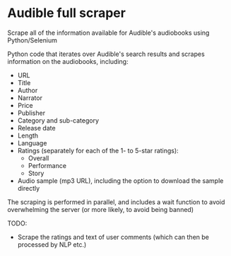 # Audible full scraper
Scrape all of the information available for Audible's audiobooks using Python/Selenium

Python code that iterates over Audible's search results and scrapes information on the audiobooks, including:
* URL
* Title
* Author
* Narrator
* Price
* Publisher
* Category and sub-category
* Release date
* Length
* Language
* Ratings (separately for each of the 1- to 5-star ratings):
  * Overall
  * Performance
  * Story
* Audio sample (mp3 URL), including the option to download the sample directly

The scraping is performed in parallel, and includes a wait function to avoid overwhelming the server (or more likely, to avoid being banned)

TODO:
* Scrape the ratings and text of user comments (which can then be processed by NLP etc.)
